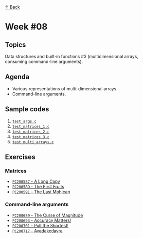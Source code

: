 [↑ Back](../README.md)

# Week #08

## Topics

Data structures and built-in functions #3 (multidimensional arrays, consuming command-line arguments).

## Agenda

* Various representations of multi-dimensional arrays.
* Command-line arguments.

## Sample codes

1. [`test_args.c`](./samples/test_args.c)
4. [`test_matrices_1.c`](./samples/test_matrices_1.c)
2. [`test_matrices_2.c`](./samples/test_matrices_2.c)
3. [`test_matrices_3.c`](./samples/test_matrices_3.c)
4. [`test_multi_arrays.c`](./samples/test_multi_arrays.c)

## Exercises

### Matrices

* [`PC200587` - A Long Copy](./exercises/matrices/PC200587.md)
* [`PC200589` - The First Fruits](./exercises/matrices/PC200589.md)
* [`PC200591` - The Last Mohican](./exercises/matrices/PC200591.md)

### Command-line arguments

* [`PC200689` - The Curse of Magnitude](./exercises/args/PC200689.md)
* [`PC200693` - Accuracy Matters!](./exercises/args/PC200693.md)
* [`PC200701` - Pull the Shortest!](./exercises/args/PC200701.md)
* [`PC200717` - Avadakedavra](./exercises/args/PC200717.md)
